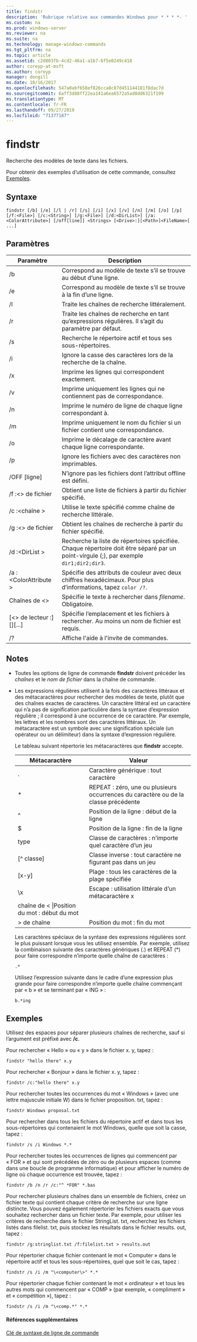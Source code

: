 ```yaml
---
title: findstr
description: 'Rubrique relative aux commandes Windows pour * * * *- '
ms.custom: na
ms.prod: windows-server
ms.reviewer: na
ms.suite: na
ms.technology: manage-windows-commands
ms.tgt_pltfrm: na
ms.topic: article
ms.assetid: c2d803fb-4cd2-46a1-a1b7-6f5e0249c418
author: coreyp-at-msft
ms.author: coreyp
manager: dongill
ms.date: 10/16/2017
ms.openlocfilehash: 547a0abf658ef826cca8c87d451144181f8dac7d
ms.sourcegitcommit: 6aff3d88ff22ea141a6ea6572a5ad8dd6321f199
ms.translationtype: MT
ms.contentlocale: fr-FR
ms.lasthandoff: 09/27/2019
ms.locfileid: "71377187"
---
```

# <a name="findstr"></a>findstr

Recherche des modèles de texte dans les fichiers.

Pour obtenir des exemples d’utilisation de cette commande, consultez [Exemples](#examples).

## <a name="syntax"></a>Syntaxe

```
findstr [/b] [/e] [/l | /r] [/s] [/i] [/x] [/v] [/n] [/m] [/o] [/p] [/f:<File>] [/c:<String>] [/g:<File>] [/d:<DirList>] [/a:<ColorAttribute>] [/off[line]] <Strings> [<Drive>:][<Path>]<FileName>[ ...]
```

## <a name="parameters"></a>Paramètres

|Paramètre|Description|
|---------|-----------|
|/b|Correspond au modèle de texte s’il se trouve au début d’une ligne.|
|/e|Correspond au modèle de texte s’il se trouve à la fin d’une ligne.|
|/l|Traite les chaînes de recherche littéralement.|
|/r|Traite les chaînes de recherche en tant qu’expressions régulières. Il s’agit du paramètre par défaut.|
|/s|Recherche le répertoire actif et tous ses sous-répertoires.|
|/i|Ignore la casse des caractères lors de la recherche de la chaîne.|
|/x|Imprime les lignes qui correspondent exactement.|
|/v|Imprime uniquement les lignes qui ne contiennent pas de correspondance.|
|/n|Imprime le numéro de ligne de chaque ligne correspondant à.|
|/m|Imprime uniquement le nom du fichier si un fichier contient une correspondance.|
|/o|Imprime le décalage de caractère avant chaque ligne correspondante.|
|/p|Ignore les fichiers avec des caractères non imprimables.|
|/OFF [ligne]|N’ignore pas les fichiers dont l’attribut offline est défini.|
|/f :\<> de fichier|Obtient une liste de fichiers à partir du fichier spécifié.|
|/c :\<chaîne >|Utilise le texte spécifié comme chaîne de recherche littérale.|
|/g :\<> de fichier|Obtient les chaînes de recherche à partir du fichier spécifié.|
|/d :\<DirList >|Recherche la liste de répertoires spécifiée. Chaque répertoire doit être séparé par un point-virgule (;), par exemple `dir1;dir2;dir3`.|
|/a :\<ColorAttribute >|Spécifie des attributs de couleur avec deux chiffres hexadécimaux. Pour plus d’informations, tapez `color /?`.|
|Chaînes de \<>|Spécifie le texte à rechercher dans *filename*. Obligatoire.|
|[\<> de lecteur :] [<Path>]<FileName>[...]|Spécifie l’emplacement et les fichiers à rechercher. Au moins un nom de fichier est requis.|
|/?|Affiche l'aide à l'invite de commandes.|

## <a name="remarks"></a>Notes

- Toutes les options de ligne de commande **findstr** doivent précéder les *chaînes* et le *nom de fichier* dans la chaîne de commande.
- Les expressions régulières utilisent à la fois des caractères littéraux et des métacaractères pour rechercher des modèles de texte, plutôt que des chaînes exactes de caractères. Un caractère littéral est un caractère qui n’a pas de signification particulière dans la syntaxe d’expression régulière ; il correspond à une occurrence de ce caractère. Par exemple, les lettres et les nombres sont des caractères littéraux. Un métacaractère est un symbole avec une signification spéciale (un opérateur ou un délimiteur) dans la syntaxe d’expression régulière.

  Le tableau suivant répertorie les métacaractères que **findstr** accepte.  

  |Métacaractère|Valeur|
  |-------------|-----|
  |.|Caractère générique : tout caractère|
  |*|REPEAT : zéro, une ou plusieurs occurrences du caractère ou de la classe précédente|
  |^|Position de la ligne : début de la ligne|
  |$|Position de la ligne : fin de la ligne|
  |type|Classe de caractères : n’importe quel caractère d’un jeu|
  |[^ classe]|Classe inverse : tout caractère ne figurant pas dans un jeu|
  |[x-y]|Plage : tous les caractères de la plage spécifiée|
  |\x|Escape : utilisation littérale d’un métacaractère x|
  |chaîne de < \\|Position du mot : début du mot|
  |\> de chaîne|Position du mot : fin du mot|

  Les caractères spéciaux de la syntaxe des expressions régulières sont le plus puissant lorsque vous les utilisez ensemble. Par exemple, utilisez la combinaison suivante des caractères génériques (.) et REPEAT (*) pour faire correspondre n’importe quelle chaîne de caractères :

  ```
  .*
  ``` 

  Utilisez l’expression suivante dans le cadre d’une expression plus grande pour faire correspondre n’importe quelle chaîne commençant par « b » et se terminant par « ING » : 

  ```
  b.*ing
  ```

## <a name="examples"></a>Exemples

Utilisez des espaces pour séparer plusieurs chaînes de recherche, sauf si l’argument est préfixé avec **/c**.

Pour rechercher « Hello » ou « y » dans le fichier x. y, tapez :

```
findstr "hello there" x.y 
```

Pour rechercher « Bonjour » dans le fichier x. y, tapez :

```
findstr /c:"hello there" x.y 
```

Pour rechercher toutes les occurrences du mot « Windows » (avec une lettre majuscule initiale W) dans le fichier proposition. txt, tapez :

```
findstr Windows proposal.txt 
```

Pour rechercher dans tous les fichiers du répertoire actif et dans tous les sous-répertoires qui contenaient le mot Windows, quelle que soit la casse, tapez :

```
findstr /s /i Windows *.* 
```

Pour rechercher toutes les occurrences de lignes qui commencent par « FOR » et qui sont précédées de zéro ou de plusieurs espaces (comme dans une boucle de programme informatique) et pour afficher le numéro de ligne où chaque occurrence est trouvée, tapez :

```
findstr /b /n /r /c:"^ *FOR" *.bas 
```

Pour rechercher plusieurs chaînes dans un ensemble de fichiers, créez un fichier texte qui contient chaque critère de recherche sur une ligne distincte. Vous pouvez également répertorier les fichiers exacts que vous souhaitez rechercher dans un fichier texte. Par exemple, pour utiliser les critères de recherche dans le fichier StringList. txt, recherchez les fichiers listés dans filelist. txt, puis stockez les résultats dans le fichier results. out, tapez :

```
findstr /g:stringlist.txt /f:filelist.txt > results.out 
```

Pour répertorier chaque fichier contenant le mot « Computer » dans le répertoire actif et tous les sous-répertoires, quel que soit le cas, tapez :

```
findstr /s /i /m "\<computer\>" *.*
```

Pour répertorier chaque fichier contenant le mot « ordinateur » et tous les autres mots qui commencent par « COMP » (par exemple, « compliment » et « compétition »), tapez :

```
findstr /s /i /m "\<comp.*" *.*
```

#### <a name="additional-references"></a>Références supplémentaires

[Clé de syntaxe de ligne de commande](command-line-syntax-key.md)